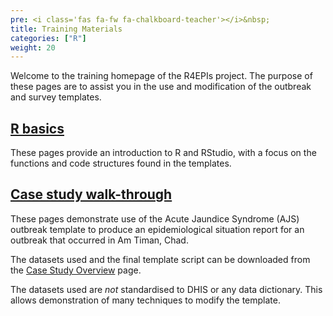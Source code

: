 ```yaml
---
pre: <i class='fas fa-fw fa-chalkboard-teacher'></i>&nbsp;
title: Training Materials
categories: ["R"]
weight: 20
---
```



Welcome to the training homepage of the R4EPIs project. The purpose of these pages are to assist you in the use
and modification of the outbreak and survey templates. 

## [R basics](https://r4epis.netlify.com/training/r_basics/)

These pages provide an introduction to R and RStudio, with a focus on the functions and code structures found in the templates.


## [Case study walk-through](https://r4epis.netlify.com/training/walk-through/case_study_overview/)

These pages demonstrate use of the Acute Jaundice Syndrome (AJS) outbreak template to
produce an epidemiological situation report for an outbreak that occurred in Am Timan, Chad.

The datasets used and the final template script can be downloaded from the [Case Study Overview](https://r4epis.netlify.com/training/walk-through/case_study_overview/) page. 

The datasets used are *not* standardised to DHIS or any data dictionary. This allows demonstration of many techniques
to modify the template.